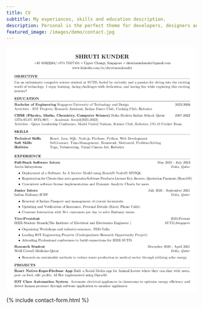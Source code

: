 ```yaml
---
title: CV
subtitle: My experiances, skills and education description.
description: Personal is the perfect theme for developers, designers and other creatives.
featured_image: /images/demo/contact.jpg
---
```

<div style="display: flex; justify-content: center; align-items: center; text-align: center;">
	<img src="/images/CV.png">
</div>

{% include contact-form.html %}

